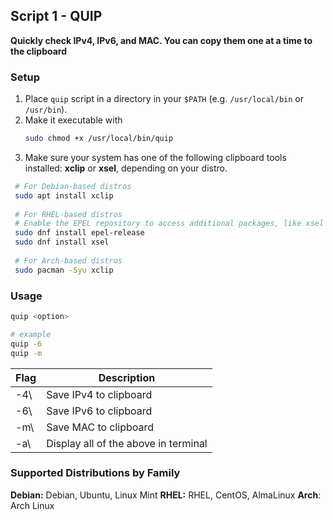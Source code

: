 ## Script 1 - QUIP

**Quickly check IPv4, IPv6, and MAC. You can copy them one at a time to the clipboard**

### Setup
1. Place `quip` script in a directory in your `$PATH` (e.g. `/usr/local/bin` or `/usr/bin`).  
2. Make it executable with
   ```bash
   sudo chmod +x /usr/local/bin/quip
   ```
3. Make sure your system has one of the following clipboard tools installed: **xclip** or **xsel**, depending on your distro.
  ```bash
   # For Debian-based distros
   sudo apt install xclip
   
   # For RHEL-based distros
   # Enable the EPEL repository to access additional packages, like xsel
   sudo dnf install epel-release
   sudo dnf install xsel
   
   # For Arch-based distros
   sudo pacman -Syu xclip
   ```

### Usage
   ```bash
   quip <option>
   
   # example
   quip -6
   quip -m
   ```
| Flag | Description                           |
|------|---------------------------------------|
| \-4\ | Save IPv4 to clipboard                |
| \-6\ | Save IPv6 to clipboard                |
| \-m\ | Save MAC to clipboard                 |
| \-a\ | Display all of the above in terminal  |

### Supported Distributions by Family

**Debian:** Debian, Ubuntu, Linux Mint
**RHEL:** RHEL, CentOS, AlmaLinux
**Arch**: Arch Linux
